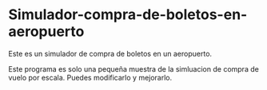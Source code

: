 # Simulador-compra-de-boletos-en-aeropuerto
Este es un simulador de compra de boletos en un aeropuerto.

Este programa es solo una pequeña muestra de la simluacion de compra de vuelo por escala.
Puedes modificarlo y mejorarlo.
